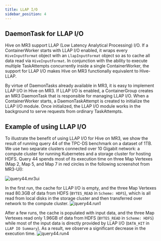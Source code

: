 ```yaml
---
title: LLAP I/O
sidebar_position: 4
---
```


## DaemonTask for LLAP I/O 

Hive on MR3 support LLAP (Low Latency Analytical Processing) I/O.
If a ContainerWorker starts with LLAP I/O enabled, it wraps every `HiveInputFormat` object with an `LlapInputFormat` object so as to cache all data read via `HiveInputFormat`.
In conjunction with the ability to execute multiple TaskAttempts concurrently inside a single ContainerWorker,
the support for LLAP I/O makes Hive on MR3 functionally equivalent to Hive-LLAP. 

By virtue of DaemonTasks already available in MR3, it is easy to implement LLAP I/O in Hive on MR3.
If LLAP I/O is enabled, a ContainerGroup creates an MR3 DaemonTask that is responsible for managing LLAP I/O. 
When a ContainerWorker starts, a DaemonTaskAttempt is created to initialize the LLAP I/O module.
Once initialized, the LLAP I/O module works in the background to serve requests from ordinary TaskAttempts.

## Example of using LLAP I/O

To illustrate the benefit of using LLAP I/O for Hive on MR3, we show the result of running query 44 of the TPC-DS benchmark on a dataset of 1TB. 
We use two separate clusters connected over 10 Gigabit network: a compute cluster for running Kubernetes and a storage cluster for hosting HDFS.
Query 44 spends most of its execution time on three Map Vertexes (Map 2, Map 5, and Map 7 in red circles in the following screenshot from MR3-UI):

![query44.mr3ui](/k8s/query44.mr3ui-fs8.png)

In the first run, the cache for LLAP I/O is empty, and the three Map Vertexes read 80.3GB of data from HDFS (`BYTES_READ` in `Scheme: HDFS`),
which is all read from local disks in the storage cluster and then transferred over network to the compute cluster.
![query44.run1](/k8s/query44.run1-fs8.png)

After a few runs, the cache is populated with input data, and the three Map Vertexes read only 1.96GB of data from HDFS (`BYTES_READ` in `Scheme: HDFS`) 
while most of the input data is directly provided by LLAP I/O (`DATA_HIT` in `LLAP IO Summary`).
As a result, we observe a significant decrease in the execution time.
![query44.run4](/k8s/query44.run4-fs8.png)

